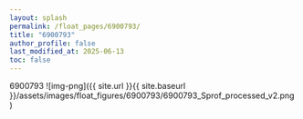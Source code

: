 ```yaml
---
layout: splash
permalink: /float_pages/6900793/
title: "6900793"
author_profile: false
last_modified_at: 2025-06-13
toc: false
---
```

 
6900793
![img-png]({{ site.url }}{{ site.baseurl }}/assets/images/float_figures/6900793/6900793_Sprof_processed_v2.png)